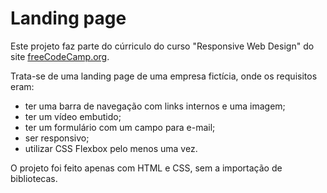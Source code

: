 # Landing page

Este projeto faz parte do cúrriculo do curso "Responsive Web Design" do site [freeCodeCamp.org](https://www.freecodecamp.org).

Trata-se de uma landing page de uma empresa fictícia, onde os requisitos eram:
- ter uma barra de navegação com links internos e uma imagem;
- ter um vídeo embutido;
- ter um formulário com um campo para e-mail;
- ser responsivo;
- utilizar CSS Flexbox pelo menos uma vez.

O projeto foi feito apenas com HTML e CSS, sem a importação de bibliotecas.
